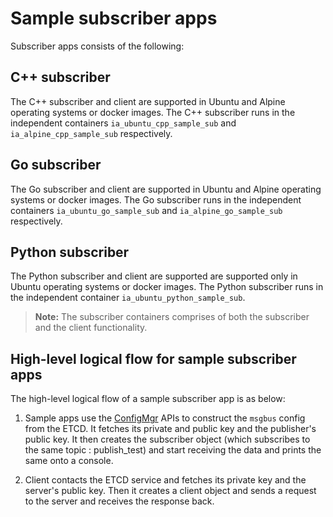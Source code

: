 # Sample subscriber apps

Subscriber apps consists of the following:

## C++ subscriber

The C++ subscriber and client are supported in Ubuntu and Alpine operating systems or docker images. The C++ subscriber runs in the independent containers `ia_ubuntu_cpp_sample_sub` and `ia_alpine_cpp_sample_sub` respectively.

## Go subscriber

The Go subscriber and client are supported in Ubuntu and Alpine operating systems or docker images.  The Go subscriber runs in the independent containers `ia_ubuntu_go_sample_sub` and `ia_alpine_go_sample_sub` respectively.

## Python subscriber

The Python subscriber and client are supported are supported only in Ubuntu operating systems or docker images. The Python subscriber runs in the independent container `ia_ubuntu_python_sample_sub`.

> **Note:** The subscriber containers comprises of both the subscriber and the client functionality.

## High-level logical flow for sample subscriber apps

The high-level logical flow of a sample subscriber app is as below:

1. Sample apps use the [ConfigMgr](https://github.com/open-edge-insights/eii-core/blob/master/common/libs/ConfigMgr/src/cfgmgr.c) APIs to construct the `msgbus` config from the ETCD. It fetches its private and public key and the publisher's public key. It then creates the subscriber object (which subscribes to the same topic : publish_test) and start receiving the data and prints the same onto a console.

2. Client contacts the ETCD service and fetches its private key and the server's public key. Then it creates a client object and sends a request to the server and receives the response back.
